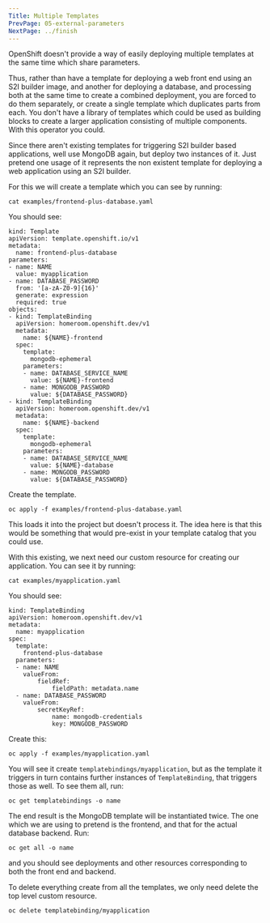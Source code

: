```yaml
---
Title: Multiple Templates
PrevPage: 05-external-parameters
NextPage: ../finish
---
```


OpenShift doesn't provide a way of easily deploying multiple templates at the same time which share parameters.

Thus, rather than have a template for deploying a web front end using an S2I builder image, and another for deploying a database, and processing both at the same time to create a combined deployment, you are forced to do them separately, or create a single template which duplicates parts from each. You don't have a library of templates which could be used as building blocks to create a larger application consisting of multiple components. With this operator you could.

Since there aren't existing templates for triggering S2I builder based applications, well use MongoDB again, but deploy two instances of it. Just pretend one usage of it represents the non existent template for deploying a web application using an S2I builder.

For this we will create a template which you can see by running:

```execute
cat examples/frontend-plus-database.yaml
```

You should see:

```
kind: Template
apiVersion: template.openshift.io/v1
metadata:
  name: frontend-plus-database
parameters:
- name: NAME
  value: myapplication
- name: DATABASE_PASSWORD
  from: '[a-zA-Z0-9]{16}'
  generate: expression
  required: true
objects:
- kind: TemplateBinding
  apiVersion: homeroom.openshift.dev/v1
  metadata:
    name: ${NAME}-frontend
  spec:
    template:
      mongodb-ephemeral
    parameters:
    - name: DATABASE_SERVICE_NAME
      value: ${NAME}-frontend
    - name: MONGODB_PASSWORD
      value: ${DATABASE_PASSWORD}
- kind: TemplateBinding
  apiVersion: homeroom.openshift.dev/v1
  metadata:
    name: ${NAME}-backend
  spec:
    template:
      mongodb-ephemeral
    parameters:
    - name: DATABASE_SERVICE_NAME
      value: ${NAME}-database
    - name: MONGODB_PASSWORD
      value: ${DATABASE_PASSWORD}
```

Create the template.

```execute
oc apply -f examples/frontend-plus-database.yaml
```

This loads it into the project but doesn't process it. The idea here is that this would be something that would pre-exist in your template catalog that you could use.

With this existing, we next need our custom resource for creating our application. You can see it by running:

```execute
cat examples/myapplication.yaml
```

You should see:

```
kind: TemplateBinding
apiVersion: homeroom.openshift.dev/v1
metadata:
  name: myapplication
spec:
  template:
    frontend-plus-database
  parameters:
  - name: NAME
    valueFrom:
        fieldRef:
            fieldPath: metadata.name
  - name: DATABASE_PASSWORD
    valueFrom:
        secretKeyRef:
            name: mongodb-credentials
            key: MONGODB_PASSWORD
```

Create this:

```execute
oc apply -f examples/myapplication.yaml
```

You will see it create `templatebindings/myapplication`, but as the template it triggers in turn contains further instances of `TemplateBinding`, that triggers those as well. To see them all, run:

```execute
oc get templatebindings -o name
```

The end result is the MongoDB template will be instantiated twice. The one which we are using to pretend is the frontend, and that for the actual database backend. Run:

```execute
oc get all -o name
```

and you should see deployments and other resources corresponding to both the front end and backend.

To delete everything create from all the templates, we only need delete the top level custom resource.

```execute
oc delete templatebinding/myapplication
```
